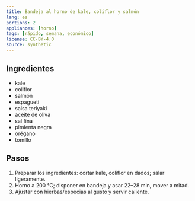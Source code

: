 ```yaml
---
title: Bandeja al horno de kale, coliflor y salmón
lang: es
portions: 2
appliances: [horno]
tags: [rápido, semana, económico]
license: CC-BY-4.0
source: synthetic
---
```

## Ingredientes
- kale
- coliflor
- salmón
- espagueti
- salsa teriyaki
- aceite de oliva
- sal fina
- pimienta negra
- orégano
- tomillo

## Pasos
1. Preparar los ingredientes: cortar kale, coliflor en dados; salar ligeramente.
2. Horno a 200 °C; disponer en bandeja y asar 22–28 min, mover a mitad.
3. Ajustar con hierbas/especias al gusto y servir caliente.
